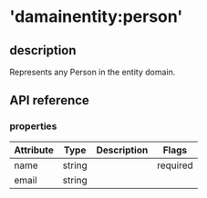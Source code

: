# 'damainentity:person'


## description
Represents any Person in the entity domain. 

## API reference
### properties
Attribute     | Type   | Description             | Flags    |
------------- | ------ | ----------------------- | -------- |
name          | string |                         | required |
email         | string |


